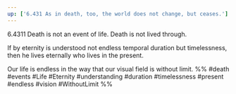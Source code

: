 ```yaml
---
up: ['6.431 As in death, too, the world does not change, but ceases.']
---
```

6.4311 Death is not an event of life. Death is not lived through.

If by eternity is understood not endless temporal duration but timelessness, then he lives eternally who lives in the present.

Our life is endless in the way that our visual field is without limit.
%%
#death #events #Life #Eternity #understanding #duration #timelessness #present #endless #vision #WithoutLimit %%
